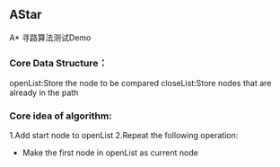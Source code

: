 ## AStar
A* 寻路算法测试Demo

### Core Data Structure：
openList:Store the node to be compared
closeList:Store nodes that are already in the path

### Core idea of algorithm:
1.Add start node to openList
2.Repeat the following operation:
+ Make the first node in openList as current node
 

